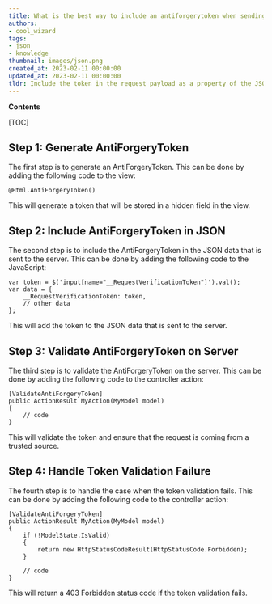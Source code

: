 ```yaml
---
title: What is the best way to include an antiforgerytoken when sending JSON data with $.ajax?
authors:
- cool_wizard
tags:
- json
- knowledge
thumbnail: images/json.png
created_at: 2023-02-11 00:00:00
updated_at: 2023-02-11 00:00:00
tldr: Include the token in the request payload as a property of the JSON data.
---
```


**Contents**

[TOC]

## Step 1: Generate AntiForgeryToken

The first step is to generate an AntiForgeryToken. This can be done by adding the following code to the view:

```
@Html.AntiForgeryToken()
```

This will generate a token that will be stored in a hidden field in the view.

## Step 2: Include AntiForgeryToken in JSON

The second step is to include the AntiForgeryToken in the JSON data that is sent to the server. This can be done by adding the following code to the JavaScript:

```
var token = $('input[name="__RequestVerificationToken"]').val();
var data = {
    __RequestVerificationToken: token,
    // other data
};
```

This will add the token to the JSON data that is sent to the server.

## Step 3: Validate AntiForgeryToken on Server

The third step is to validate the AntiForgeryToken on the server. This can be done by adding the following code to the controller action:

```
[ValidateAntiForgeryToken]
public ActionResult MyAction(MyModel model)
{
    // code
}
```

This will validate the token and ensure that the request is coming from a trusted source.

## Step 4: Handle Token Validation Failure

The fourth step is to handle the case when the token validation fails. This can be done by adding the following code to the controller action:

```
[ValidateAntiForgeryToken]
public ActionResult MyAction(MyModel model)
{
    if (!ModelState.IsValid)
    {
        return new HttpStatusCodeResult(HttpStatusCode.Forbidden);
    }
    
    // code
}
```

This will return a 403 Forbidden status code if the token validation fails.
